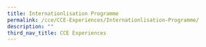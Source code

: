 ```yaml
---
title: Internationlisation Programme
permalink: /cce/CCE-Experiences/Internationlisation-Programme/
description: ""
third_nav_title: CCE Experiences
---
```

